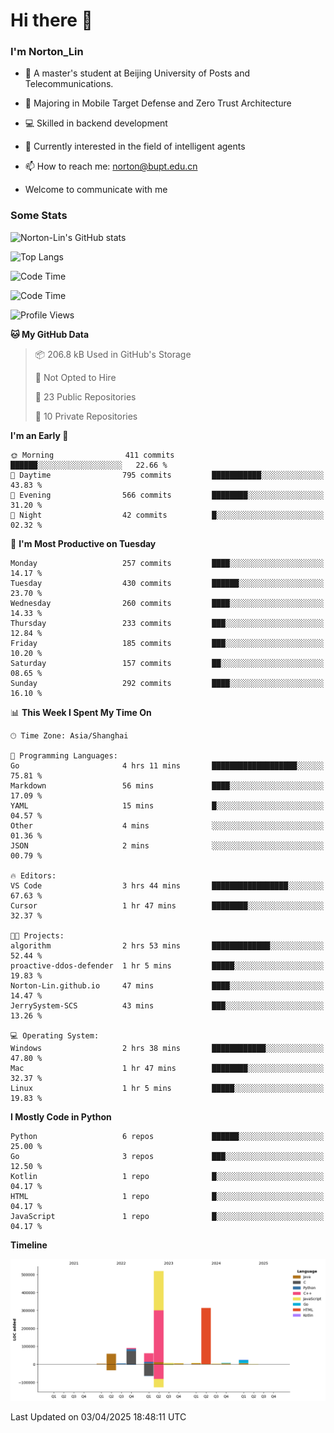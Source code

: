 
# Hi there 👋

### I'm Norton_Lin
- 🏫 A master's student at Beijing University of Posts and Telecommunications.
- 🌱 Majoring in Mobile Target Defense and Zero Trust Architecture
- 💻 Skilled in backend development
- 🤖 Currently interested in the field of intelligent agents
- 📫 How to reach me: [norton@bupt.edu.cn](mailto:norton@bupt.edu.cn)

- Welcome to communicate with me

### Some Stats
![Norton-Lin's GitHub stats](https://github-readme-stats.vercel.app/api?username=Norton-Lin&count_private=true&show_icons=true&theme=radical)

![Top Langs](https://github-readme-stats.vercel.app/api/top-langs/?username=Norton-Lin&langs_count=10&layout=compact)

![Code Time](https://github-readme-stats.vercel.app/api/wakatime?username=Norton_Lin)

<!--START_SECTION:waka-->
![Code Time](http://img.shields.io/badge/Code%20Time-937%20hrs%2032%20mins-blue)

![Profile Views](http://img.shields.io/badge/Profile%20Views-2-blue)

**🐱 My GitHub Data** 

> 📦 206.8 kB Used in GitHub's Storage 
 > 
> 🚫 Not Opted to Hire
 > 
> 📜 23 Public Repositories 
 > 
> 🔑 10 Private Repositories 
 > 
**I'm an Early 🐤** 

```text
🌞 Morning                411 commits         ██████░░░░░░░░░░░░░░░░░░░   22.66 % 
🌆 Daytime                795 commits         ███████████░░░░░░░░░░░░░░   43.83 % 
🌃 Evening                566 commits         ████████░░░░░░░░░░░░░░░░░   31.20 % 
🌙 Night                  42 commits          █░░░░░░░░░░░░░░░░░░░░░░░░   02.32 % 
```
📅 **I'm Most Productive on Tuesday** 

```text
Monday                   257 commits         ████░░░░░░░░░░░░░░░░░░░░░   14.17 % 
Tuesday                  430 commits         ██████░░░░░░░░░░░░░░░░░░░   23.70 % 
Wednesday                260 commits         ████░░░░░░░░░░░░░░░░░░░░░   14.33 % 
Thursday                 233 commits         ███░░░░░░░░░░░░░░░░░░░░░░   12.84 % 
Friday                   185 commits         ███░░░░░░░░░░░░░░░░░░░░░░   10.20 % 
Saturday                 157 commits         ██░░░░░░░░░░░░░░░░░░░░░░░   08.65 % 
Sunday                   292 commits         ████░░░░░░░░░░░░░░░░░░░░░   16.10 % 
```


📊 **This Week I Spent My Time On** 

```text
🕑︎ Time Zone: Asia/Shanghai

💬 Programming Languages: 
Go                       4 hrs 11 mins       ███████████████████░░░░░░   75.81 % 
Markdown                 56 mins             ████░░░░░░░░░░░░░░░░░░░░░   17.09 % 
YAML                     15 mins             █░░░░░░░░░░░░░░░░░░░░░░░░   04.57 % 
Other                    4 mins              ░░░░░░░░░░░░░░░░░░░░░░░░░   01.36 % 
JSON                     2 mins              ░░░░░░░░░░░░░░░░░░░░░░░░░   00.79 % 

🔥 Editors: 
VS Code                  3 hrs 44 mins       █████████████████░░░░░░░░   67.63 % 
Cursor                   1 hr 47 mins        ████████░░░░░░░░░░░░░░░░░   32.37 % 

🐱‍💻 Projects: 
algorithm                2 hrs 53 mins       █████████████░░░░░░░░░░░░   52.44 % 
proactive-ddos-defender  1 hr 5 mins         █████░░░░░░░░░░░░░░░░░░░░   19.83 % 
Norton-Lin.github.io     47 mins             ████░░░░░░░░░░░░░░░░░░░░░   14.47 % 
JerrySystem-SCS          43 mins             ███░░░░░░░░░░░░░░░░░░░░░░   13.26 % 

💻 Operating System: 
Windows                  2 hrs 38 mins       ████████████░░░░░░░░░░░░░   47.80 % 
Mac                      1 hr 47 mins        ████████░░░░░░░░░░░░░░░░░   32.37 % 
Linux                    1 hr 5 mins         █████░░░░░░░░░░░░░░░░░░░░   19.83 % 
```

**I Mostly Code in Python** 

```text
Python                   6 repos             ██████░░░░░░░░░░░░░░░░░░░   25.00 % 
Go                       3 repos             ███░░░░░░░░░░░░░░░░░░░░░░   12.50 % 
Kotlin                   1 repo              █░░░░░░░░░░░░░░░░░░░░░░░░   04.17 % 
HTML                     1 repo              █░░░░░░░░░░░░░░░░░░░░░░░░   04.17 % 
JavaScript               1 repo              █░░░░░░░░░░░░░░░░░░░░░░░░   04.17 % 
```



**Timeline**

![Lines of Code chart](https://raw.githubusercontent.com/Norton-Lin/Norton-Lin/main/assets/bar_graph.png)


 Last Updated on 03/04/2025 18:48:11 UTC
<!--END_SECTION:waka-->
